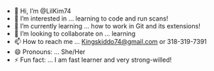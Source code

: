 - 👋 Hi, I’m @LilKim74
- 👀 I’m interested in ... learning to code and run scans!
- 🌱 I’m currently learning ... how to work in Git and its extensions!
- 💞️ I’m looking to collaborate on ... learning 
- 📫 How to reach me ... Kingskiddo74@gmail.com or 318-319-7391
- 😄 Pronouns: ... She/Her
- ⚡ Fun fact: ... I am fast learner and very strong-willed!

<!---
LilKim74/LilKim74 is a ✨ special ✨ repository because its `README.md` (this file) appears on your GitHub profile.
You can click the Preview link to take a look at your changes.
--->
